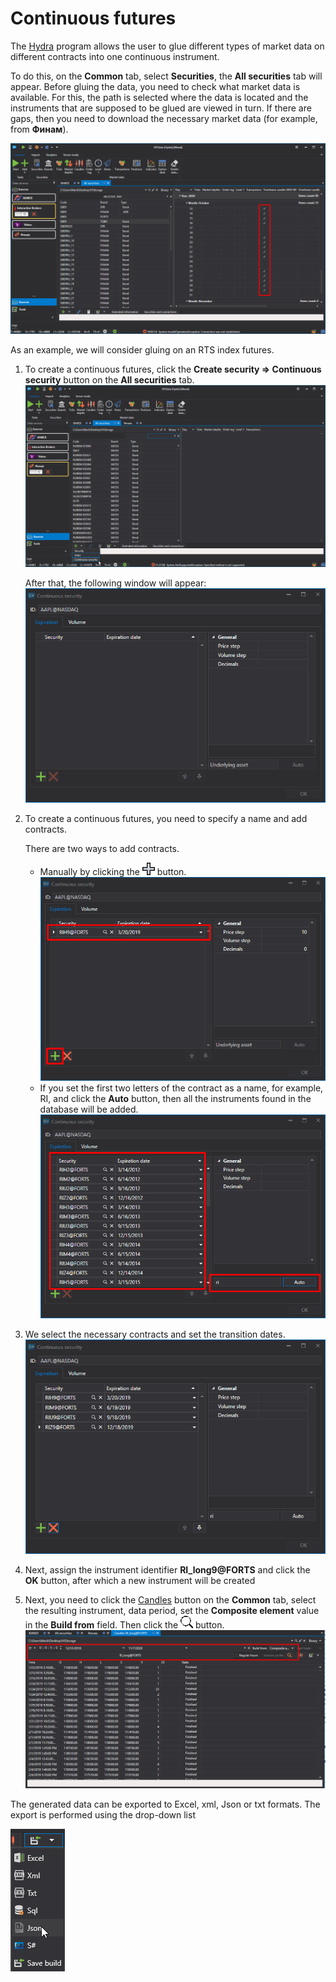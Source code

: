 # Continuous futures

The [Hydra](../../hydra.md) program allows the user to glue different types of market data on different contracts into one continuous instrument.

To do this, on the **Common** tab, select **Securities**, the **All securities** tab will appear. Before gluing the data, you need to check what market data is available. For this, the path is selected where the data is located and the instruments that are supposed to be glued are viewed in turn. If there are gaps, then you need to download the necessary market data (for example, from **Финам**).

![HydraGluingCheckData](../../../images/hydragluingcheckdata.png)

As an example, we will consider gluing on an RTS index futures.

1. To create a continuous futures, click the **Create security \=\> Continuous security** button on the **All securities** tab.![Hydra Gluing Check Data 00](../../../images/hydragluingcheckdata_00.png)

   After that, the following window will appear:![HydraGluingWindow](../../../images/hydragluingwindow.png)
2. To create a continuous futures, you need to specify a name and add contracts.

   There are two ways to add contracts.
   - Manually by clicking the ![hydra add](../../../images/hydra_add.png) button.![HydraGluingCSCustom](../../../images/hydragluingcscustom.png)
   - If you set the first two letters of the contract as a name, for example, RI, and click the **Auto** button, then all the instruments found in the database will be added.![HydraGluingCSAuto](../../../images/hydragluingcsauto.png)
3. We select the necessary contracts and set the transition dates. ![Hydra GluingCSAuto 00](../../../images/hydragluingcsauto_00.png)
4. Next, assign the instrument identifier **RI\_long9@FORTS** and click the **OK** button, after which a new instrument will be created
5. Next, you need to click the [Candles](../working_with_data/view_and_export/candles.md) button on the **Common** tab, select the resulting instrument, data period, set the **Composite element** value in the **Build from** field. Then click the ![hydra find](../../../images/hydra_find.png) button. ![HydraGluingTrades](../../../images/hydragluingtrades.png)

The generated data can be exported to Excel, xml, Json or txt formats. The export is performed using the drop\-down list

![hydra export](../../../images/hydra_export.png)
